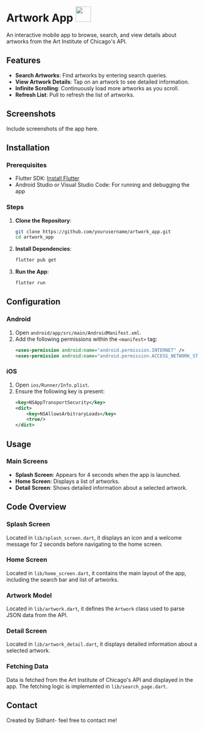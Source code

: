 # Artwork App <img src="https://github.com/user-attachments/assets/235bef78-3d3b-4284-9597-060d31f9f15f" width="40" height="40">

An interactive mobile app to browse, search, and view details about artworks from the Art Institute of Chicago's API.




## Features

- **Search Artworks**: Find artworks by entering search queries.
- **View Artwork Details**: Tap on an artwork to see detailed information.
- **Infinite Scrolling**: Continuously load more artworks as you scroll.
- **Refresh List**: Pull to refresh the list of artworks.

## Screenshots

Include screenshots of the app here.

## Installation

### Prerequisites

- Flutter SDK: [Install Flutter](https://flutter.dev/docs/get-started/install)
- Android Studio or Visual Studio Code: For running and debugging the app

### Steps

1. **Clone the Repository**:
    ```bash
    git clone https://github.com/yourusername/artwork_app.git
    cd artwork_app
    ```

2. **Install Dependencies**:
    ```bash
    flutter pub get
    ```

3. **Run the App**:
    ```bash
    flutter run
    ```

## Configuration

### Android

1. Open `android/app/src/main/AndroidManifest.xml`.
2. Add the following permissions within the `<manifest>` tag:
    ```xml
    <uses-permission android:name="android.permission.INTERNET" />
    <uses-permission android:name="android.permission.ACCESS_NETWORK_STATE"/>
    ```

### iOS

1. Open `ios/Runner/Info.plist`.
2. Ensure the following key is present:
    ```xml
    <key>NSAppTransportSecurity</key>
    <dict>
        <key>NSAllowsArbitraryLoads</key>
        <true/>
    </dict>
    ```

## Usage

### Main Screens

- **Splash Screen**: Appears for 4 seconds when the app is launched.
- **Home Screen**: Displays a list of artworks.
- **Detail Screen**: Shows detailed information about a selected artwork.

## Code Overview

### Splash Screen

Located in `lib/splash_screen.dart`, it displays an icon and a welcome message for 2 seconds before navigating to the home screen.

### Home Screen

Located in `lib/home_screen.dart`, it contains the main layout of the app, including the search bar and list of artworks.

### Artwork Model

Located in `lib/artwork.dart`, it defines the `Artwork` class used to parse JSON data from the API.

### Detail Screen

Located in `lib/artwork_detail.dart`, it displays detailed information about a selected artwork.

### Fetching Data

Data is fetched from the Art Institute of Chicago's API and displayed in the app. The fetching logic is implemented in `lib/search_page.dart`.

## Contact

Created by Sidhant- feel free to contact me!

